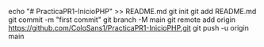 echo "# PracticaPR1-InicioPHP" >> README.md
git init
git add README.md
git commit -m "first commit"
git branch -M main
git remote add origin https://github.com/ColoSans1/PracticaPR1-InicioPHP.git
git push -u origin main
